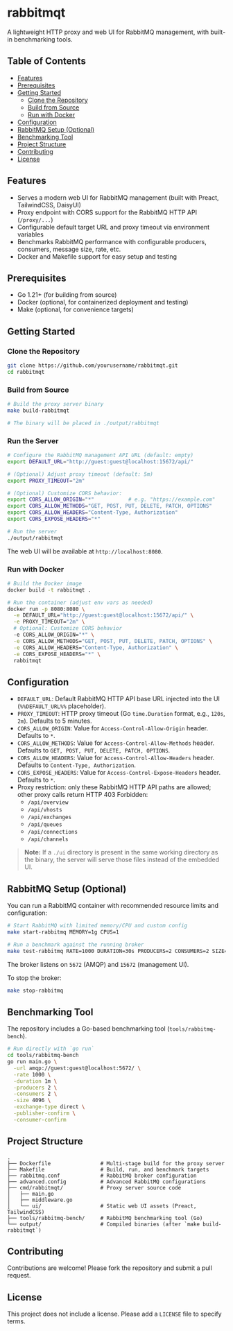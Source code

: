 # rabbitmqt

A lightweight HTTP proxy and web UI for RabbitMQ management, with built-in benchmarking tools.

## Table of Contents
- [Features](#features)
- [Prerequisites](#prerequisites)
- [Getting Started](#getting-started)
  - [Clone the Repository](#clone-the-repository)
  - [Build from Source](#build-from-source)
  - [Run with Docker](#run-with-docker)
- [Configuration](#configuration)
- [RabbitMQ Setup (Optional)](#rabbitmq-setup-optional)
- [Benchmarking Tool](#benchmarking-tool)
- [Project Structure](#project-structure)
- [Contributing](#contributing)
- [License](#license)

## Features
- Serves a modern web UI for RabbitMQ management (built with Preact, TailwindCSS, DaisyUI)
- Proxy endpoint with CORS support for the RabbitMQ HTTP API (`/proxy/...`)
- Configurable default target URL and proxy timeout via environment variables
- Benchmarks RabbitMQ performance with configurable producers, consumers, message size, rate, etc.
- Docker and Makefile support for easy setup and testing

## Prerequisites
- Go 1.21+ (for building from source)
- Docker (optional, for containerized deployment and testing)
- Make (optional, for convenience targets)

## Getting Started

### Clone the Repository
```bash
git clone https://github.com/yourusername/rabbitmqt.git
cd rabbitmqt
```

### Build from Source
```bash
# Build the proxy server binary
make build-rabbitmqt

# The binary will be placed in ./output/rabbitmqt
```

### Run the Server
```bash
# Configure the RabbitMQ management API URL (default: empty)
export DEFAULT_URL="http://guest:guest@localhost:15672/api/"

# (Optional) Adjust proxy timeout (default: 5m)
export PROXY_TIMEOUT="2m"

# (Optional) Customize CORS behavior:
export CORS_ALLOW_ORIGIN="*"           # e.g. "https://example.com"
export CORS_ALLOW_METHODS="GET, POST, PUT, DELETE, PATCH, OPTIONS"
export CORS_ALLOW_HEADERS="Content-Type, Authorization"
export CORS_EXPOSE_HEADERS="*"

# Run the server
./output/rabbitmqt
```

The web UI will be available at `http://localhost:8080`.

### Run with Docker
```bash
# Build the Docker image
docker build -t rabbitmqt .

# Run the container (adjust env vars as needed)
docker run -p 8080:8080 \
  -e DEFAULT_URL="http://guest:guest@localhost:15672/api/" \
  -e PROXY_TIMEOUT="2m" \
  # Optional: Customize CORS behavior
  -e CORS_ALLOW_ORIGIN="*" \
  -e CORS_ALLOW_METHODS="GET, POST, PUT, DELETE, PATCH, OPTIONS" \
  -e CORS_ALLOW_HEADERS="Content-Type, Authorization" \
  -e CORS_EXPOSE_HEADERS="*" \
  rabbitmqt
```

## Configuration
- `DEFAULT_URL`: Default RabbitMQ HTTP API base URL injected into the UI (`%%DEFAULT_URL%%` placeholder).  
- `PROXY_TIMEOUT`: HTTP proxy timeout (Go `time.Duration` format, e.g., `120s`, `2m`). Defaults to 5 minutes.
- `CORS_ALLOW_ORIGIN`: Value for `Access-Control-Allow-Origin` header. Defaults to `*`.
- `CORS_ALLOW_METHODS`: Value for `Access-Control-Allow-Methods` header. Defaults to `GET, POST, PUT, DELETE, PATCH, OPTIONS`.
- `CORS_ALLOW_HEADERS`: Value for `Access-Control-Allow-Headers` header. Defaults to `Content-Type, Authorization`.
- `CORS_EXPOSE_HEADERS`: Value for `Access-Control-Expose-Headers` header. Defaults to `*`.
- Proxy restriction: only these RabbitMQ HTTP API paths are allowed; other proxy calls return HTTP 403 Forbidden:
  - `/api/overview`
  - `/api/vhosts`
  - `/api/exchanges`
  - `/api/queues`
  - `/api/connections`
  - `/api/channels`

> **Note:** If a `./ui` directory is present in the same working directory as the binary, the server will serve those files instead of the embedded UI.

## RabbitMQ Setup (Optional)
You can run a RabbitMQ container with recommended resource limits and configuration:
```bash
# Start RabbitMQ with limited memory/CPU and custom config
make start-rabbitmq MEMORY=1g CPUS=1

# Run a benchmark against the running broker
make test-rabbitmq RATE=1000 DURATION=30s PRODUCERS=2 CONSUMERS=2 SIZE=1024
```
The broker listens on `5672` (AMQP) and `15672` (management UI).

To stop the broker:
```bash
make stop-rabbitmq
```

## Benchmarking Tool
The repository includes a Go-based benchmarking tool (`tools/rabbitmq-bench`).

```bash
# Run directly with `go run`
cd tools/rabbitmq-bench
go run main.go \
  -url amqp://guest:guest@localhost:5672/ \
  -rate 1000 \
  -duration 1m \
  -producers 2 \
  -consumers 2 \
  -size 4096 \
  -exchange-type direct \
  -publisher-confirm \
  -consumer-confirm
```

## Project Structure
```
.
├── Dockerfile                # Multi-stage build for the proxy server
├── Makefile                  # Build, run, and benchmark targets
├── rabbitmq.conf             # RabbitMQ broker configuration
├── advanced.config           # Advanced RabbitMQ configurations
├── cmd/rabbitmqt/            # Proxy server source code
│   ├── main.go
│   ├── middleware.go
│   └── ui/                   # Static web UI assets (Preact, TailwindCSS)
├── tools/rabbitmq-bench/     # RabbitMQ benchmarking tool (Go)
└── output/                   # Compiled binaries (after `make build-rabbitmqt`)
```

## Contributing
Contributions are welcome! Please fork the repository and submit a pull request.

## License
This project does not include a license. Please add a `LICENSE` file to specify terms.